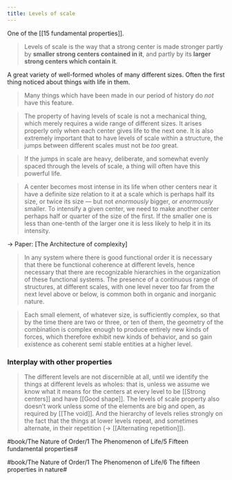```yaml
---
title: Levels of scale
---
```


One of the [[15 fundamental properties]].

> Levels of scale is the way that a strong center is made stronger partly by **smaller strong centers contained in it**, and partly by its **larger strong centers which contain it**.

A great variety of well-formed wholes of many different sizes. Often the first thing noticed about things with life in them.

> Many things which have been made in our period of history do *not* have this feature.

> The property of having levels of scale is not a mechanical thing, which merely requires a wide range of different sizes. It arises properly only when each center gives life to the next one.
> It is also extremely important that to have levels of scale within a structure, the jumps between different scales must not be *too* great.

> If the jumps in scale are heavy, deliberate, and somewhat evenly spaced through the levels of scale, a thing will often have this powerful life.

> A center becomes most intense in its life when other centers near it have a definite size relation to it at a scale which is perhaps half its size, or twice its size — but not *enormously* bigger, or *enormously* smaller. To intensify a given center, we need to make another center perhaps half or quarter of the size of the first. If the smaller one is less than one-tenth of the larger one it is less likely to help it in its intensity.

-> Paper: [The Architecture of complexity]

> In any system where there is good functional order it is necessary that there be functional coherence at different levels, hence necessary that there are recognizable hierarchies in the organization of these functional systems. The presence of a continuous range of structures, at different scales, with one level never too far from the next level above or below, is common both in organic and inorganic nature.

> Each small element, of whatever size, is sufficiently complex, so that by the time there are two or three, or ten of them, the geometry of the combination is complex enough to produce entirely new kinds of forces, which therefore exhibit new kinds of behavior, and so gain existence as coherent semi stable entities at a higher level.

### Interplay with other properties
> The different levels are not discernible at all, until we identify the things at different levels as wholes: that is, unless we assume we know what it means for the centers at every level to be [[Strong centers]] and have [[Good shape]]. The levels of scale property also doesn’t work unless some of the elements are big and open, as required by [[The void]]. And the hierarchy of levels relies strongly on the fact that the things at lower levels repeat, and sometimes alternate, in their repetition (-> [[Alternating repetition]]).


#book/The Nature of Order/1 The Phenomenon of Life/5 Fifteen fundamental properties#

#book/The Nature of Order/1 The Phenomenon of Life/6 The fifteen properties in nature#